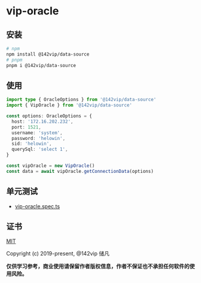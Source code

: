 # vip-oracle
## 安装

```bash
# npm
npm install @142vip/data-source
# pnpm
pnpm i @142vip/data-source
```

## 使用

```ts
import type { OracleOptions } from '@142vip/data-source'
import { VipOracle } from '@142vip/data-source'

const options: OracleOptions = {
  host: '172.16.202.232',
  port: 1521,
  username: 'system',
  password: 'helowin',
  sid: 'helowin',
  querySql: 'select 1',
}

const vipOracle = new VipOracle()
const data = await vipOracle.getConnectionData(options)
```

## 单元测试

- [vip-oracle.spec.ts](../../test/sql/vip-oracle.spec.ts)

## 证书

[MIT](https://opensource.org/license/MIT)

Copyright (c) 2019-present, @142vip 储凡

**仅供学习参考，商业使用请保留作者版权信息，作者不保证也不承担任何软件的使用风险。**
